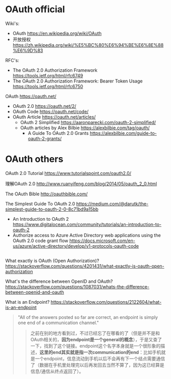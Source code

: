 
# OAuth official

Wiki's:
- OAuth https://en.wikipedia.org/wiki/OAuth
- 开放授权 https://zh.wikipedia.org/wiki/%E5%BC%80%E6%94%BE%E6%8E%88%E6%9D%83

RFC's:
- The OAuth 2.0 Authorization Framework https://tools.ietf.org/html/rfc6749
- The OAuth 2.0 Authorization Framework: Bearer Token Usage https://tools.ietf.org/html/rfc6750

OAuth https://oauth.net/
- OAuth 2.0 https://oauth.net/2/
- OAuth Code https://oauth.net/code/
- OAuth Article https://oauth.net/articles/
  * OAuth 2 Simplified https://aaronparecki.com/oauth-2-simplified/
  * OAuth articles by Alex Bilbie https://alexbilbie.com/tag/oauth/
    + A Guide To OAuth 2.0 Grants https://alexbilbie.com/guide-to-oauth-2-grants/


# OAuth others

OAuth 2.0 Tutorial https://www.tutorialspoint.com/oauth2.0/

理解OAuth 2.0 http://www.ruanyifeng.com/blog/2014/05/oauth_2_0.html

The OAuth Bible http://oauthbible.com/

The Simplest Guide To OAuth 2.0 https://medium.com/@darutk/the-simplest-guide-to-oauth-2-0-8c71bd9a15bb

- An Introduction to OAuth 2 https://www.digitalocean.com/community/tutorials/an-introduction-to-oauth-2
- Authorize access to Azure Active Directory web applications using the OAuth 2.0 code grant flow https://docs.microsoft.com/en-us/azure/active-directory/develop/v1-protocols-oauth-code

##

What exactly is OAuth (Open Authorization)? https://stackoverflow.com/questions/4201431/what-exactly-is-oauth-open-authorization

What's the difference between OpenID and OAuth? https://stackoverflow.com/questions/1087031/whats-the-difference-between-openid-and-oauth

What is an Endpoint? https://stackoverflow.com/questions/2122604/what-is-an-endpoint
> "All of the answers posted so far are correct, an endpoint is simply one end of a communication channel."
>> 之前在别的地方看到过，不过已经忘了在哪看的了（但是并不是和OAuth相关的，**因为endpoint是一个general的概念**），于是又查了一下，找到了这个链接。endpoint这个名字本身就是一个很形象的描述，**这里的end其实就是指一次communication的end**：比如手机就是一个endpoint，信息流动到手机以后不会再有下一个结点需要通信了（数据在手机里处理完以后再发回去当然不算了，因为这已经算是信息/通信从终点返回了）。

